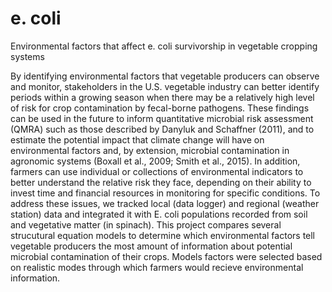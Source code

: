 # e. coli
Environmental factors that affect e. coli survivorship in vegetable cropping systems

By identifying environmental factors that vegetable producers can observe and monitor, stakeholders in the U.S. vegetable industry can better identify periods within a growing season when there may be a relatively high level of risk for crop contamination by fecal-borne pathogens. These findings can be used in the future to inform quantitative microbial risk assessment (QMRA) such as those described by Danyluk and Schaffner (2011), and to estimate the potential impact that climate change will have on environmental factors and, by extension, microbial contamination in agronomic systems (Boxall et al., 2009; Smith et al., 2015). In addition, farmers can use individual or collections of environmental indicators to better understand the relative risk they face, depending on their ability to invest time and financial resources in monitoring for specific conditions. 
To address these issues, we tracked local (data logger) and regional (weather station) data and integrated it with E. coli populations recorded from soil and vegetative matter (in spinach). This project compares several strucutural equation models to determine which environmental factors tell vegetable producers the most amount of information about potential microbial contamination of their crops. Models factors were selected based on realistic modes through which farmers would recieve environmental information. 
